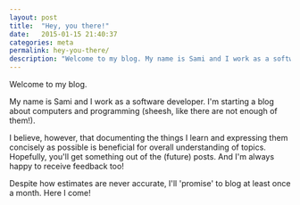 ```yaml
---
layout: post
title:  "Hey, you there!"
date:   2015-01-15 21:40:37
categories: meta
permalink: hey-you-there/
description: "Welcome to my blog. My name is Sami and I work as a software developer. I'm starting a blog about computers and programming (sheesh, like there are not enough of them!). I believe, however, that documenting the things I learn and expressing them concisely as possible is beneficial for overall understanding of topics. Hopefully, you'll get something out of the (future) posts. And I'm always happy to receive feedback too!"
---
```

Welcome to my blog.

My name is Sami and I work as a software developer. I'm starting a blog about computers and programming (sheesh, like there are not enough of them!).

I believe, however, that documenting the things I learn and expressing them concisely as possible is beneficial for overall understanding of topics. Hopefully, you'll get something out of the (future) posts. And I'm always happy to receive feedback too! 

Despite how estimates are never accurate, I'll 'promise' to blog at least once a month. Here I come!
